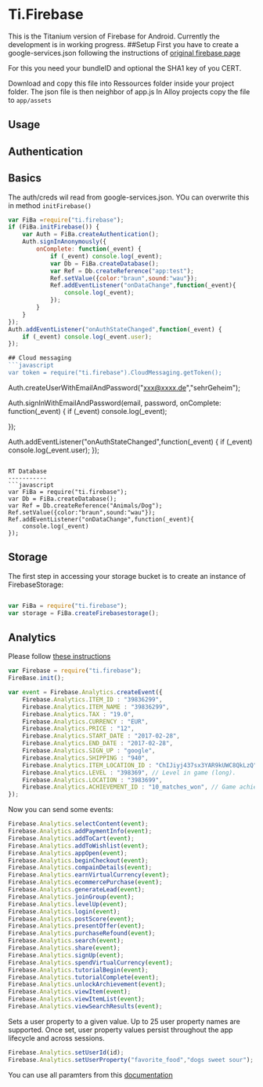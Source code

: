 Ti.Firebase
===========

This is the Titanium version of Firebase for Android. Currently the development is in working progress.
##Setup
First you have to create a google-services.json following the instructions of [original firebase page](https://firebase.google.com/docs/android/setup)

For this you need your bundleID and optional the SHA1 key of you CERT.

Download and copy  this file into Ressources folder inside your project folder. The json file is then neighbor of app.js
In Alloy projects copy the file to `app/assets`

Usage
-------
Authentication
-----------------
Basics
------
The auth/creds wil read from google-services.json. YOu can overwrite this in method `initFirebase()`
```javascript
var FiBa =require("ti.firebase");
if (FiBa.initFirebase()) {
	var Auth = FiBa.createAuthentication();
	Auth.signInAnonymously({
		onComplete: function(_event) {
			if (_event) console.log(_event);
			var Db = FiBa.createDatabase();
			var Ref = Db.createReference("app:test");
			Ref.setValue({color:"braun",sound:"wau"});
			Ref.addEventListener("onDataChange",function(_event){
				console.log(_event);
			});
 		}
	}
});
Auth.addEventListener("onAuthStateChanged",function(_event) {
	if (_event) console.log(_event.user);
});

## Cloud messaging
```javascript
var token = require("ti.firebase").CloudMessaging.getToken();
```


Auth.createUserWithEmailAndPassword("xxx@xxxx.de","sehrGeheim");

Auth.signInWithEmailAndPassword(email, password,
	onComplete: function(_event) {
 		if (_event) console.log(_event);
		
});

Auth.addEventListener("onAuthStateChanged",function(_event) {
	if (_event) console.log(_event.user);
});
```

RT Database
-----------
```javascript
var FiBa = require("ti.firebase");
var Db = FiBa.createDatabase();
var Ref = Db.createReference("Animals/Dog");
Ref.setValue({color:"braun",sound:"wau"});
Ref.addEventListener("onDataChange",function(_event){
	console.log(_event)
});

``` 

Storage
-------
The first step in accessing your storage bucket is to create an instance of FirebaseStorage:
```javascript

var FiBa = require("ti.firebase");
var storage = FiBa.createFirebasestorage();
``` 

Analytics
---------
Please follow [these instructions](https://support.google.com/adwords/answer/6366292?hl=en)

```javascript
var Firebase = require("ti.firebase");
FireBase.init();

var event = Firebase.Analytics.createEvent({
    Firebase.Analytics.ITEM_ID : "39836299",
    Firebase.Analytics.ITEM_NAME : "39836299",
    Firebase.Analytics.TAX : "19.0",
    Firebase.Analytics.CURRENCY : "EUR",
    Firebase.Analytics.PRICE : "12",
    Firebase.Analytics.START_DATE : "2017-02-28",
    Firebase.Analytics.END_DATE : "2017-02-28",
    Firebase.Analytics.SIGN_UP : "google",
    Firebase.Analytics.SHIPPING : "940",
    Firebase.Analytics.ITEM_LOCATION_ID : "ChIJiyj437sx3YAR9kUWC8QkLzQ", // Google Place ID
    Firebase.Analytics.LEVEL : "398369", // Level in game (long).
    Firebase.Analytics.LOCATION : "3983699",
    Firebase.Analytics.ACHIEVEMENT_ID : "10_matches_won", // Game achievement ID (String)
});
```
Now you can send some events:
```javascript
Firebase.Analytics.selectContent(event);
Firebase.Analytics.addPaymentInfo(event);
Firebase.Analytics.addToCart(event);
Firebase.Analytics.addToWishlist(event);
Firebase.Analytics.appOpen(event);
Firebase.Analytics.beginCheckout(event);
Firebase.Analytics.compainDetails(event);
Firebase.Analytics.earnVirtualCurrency(event);
Firebase.Analytics.ecommercePurchase(event);
Firebase.Analytics.generateLead(event);
Firebase.Analytics.joinGroup(event);
Firebase.Analytics.levelUp(event);
Firebase.Analytics.login(event);
Firebase.Analytics.postScore(event);
Firebase.Analytics.presentOffer(event);
Firebase.Analytics.purchaseRefound(event);
Firebase.Analytics.search(event);
Firebase.Analytics.share(event);
Firebase.Analytics.signUp(event);
Firebase.Analytics.spendVirtualCurrency(event);
Firebase.Analytics.tutorialBegin(event);
Firebase.Analytics.tutorialComplete(event);
Firebase.Analytics.unlockArchievement(event);
Firebase.Analytics.viewItem(event);
Firebase.Analytics.viewItemList(event);
Firebase.Analytics.viewSearchResults(event);

```
Sets a user property to a given value. Up to 25 user property names are supported. Once set, user property values persist throughout the app lifecycle and across sessions.
```javascript
Firebase.Analytics.setUserId(id);
Firebase.Analytics.setUserProperty("favorite_food","dogs sweet sour");
```


You can use all paramters from this [documentation](https://firebase.google.com/docs/reference/android/com/google/firebase/analytics/FirebaseAnalytics.Param)


``` 


